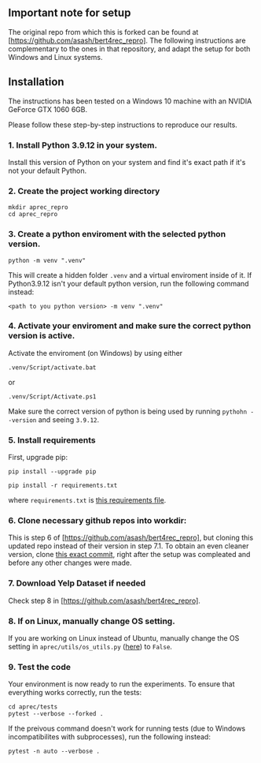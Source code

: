 ## Important note for setup

The original repo from which this is forked can be found at [https://github.com/asash/bert4rec_repro]. The following instructions are complementary to the ones in that repository, and adapt the setup for both Windows and Linux systems.

## Installation

The instructions has been tested on a Windows 10 machine with an NVIDIA GeForce GTX 1060 6GB.

Please follow these step-by-step instructions to reproduce our results.


### 1. Install Python 3.9.12 in your system.

Install this version of Python on your system and find it's exact path if it's not your default Python.


### 2. Create the project working directory
```
mkdir aprec_repro
cd aprec_repro
```


### 3. Create a python enviroment with the selected python version.

```
python -m venv ".venv"              
```

This will create a hidden folder `.venv` and a virtual enviroment inside of it. If Python3.9.12 isn't your default python version, run the following command instead:

```
<path to you python version> -m venv ".venv"              
```

### 4. Activate your enviroment and make sure the correct python version is active.

Activate the enviroment (on Windows) by using either

```
.venv/Script/activate.bat
```

or

```
.venv/Script/Activate.ps1
```

Make sure the correct version of python is being used by running `pythohn --version` and seeing `3.9.12`.

### 5. Install requirements

First, upgrade pip:

```
pip install --upgrade pip
```

```
pip install -r requirements.txt
```

where `requirements.txt` is [this requirements file](https://github.com/Ocete/TFM/blob/main/aprec_repro/requirements.txt).

### 6. Clone necessary github repos into workdir:

This is step 6 of [https://github.com/asash/bert4rec_repro], but cloning this updated repo instead of their version in step 7.1. To obtain an even cleaner version, clone [this exact commit](https://github.com/Ocete/bert4rec_repro/blob/6fde3e82b0922ef83952a7df6925cdbcb7b6f64a/utils/os_utils.py#L9), right after the setup was compleated and before any other changes were made.


### 7. Download Yelp Dataset if needed
 
Check step 8 in [https://github.com/asash/bert4rec_repro].

### 8. If on Linux, manually change OS setting.

If you are working on Linux instead of Ubuntu, manually change the OS setting in `aprec/utils/os_utils.py` ([here](https://github.com/Ocete/bert4rec_repro/blob/20a1c9d8d98e60b59fe383ba318eae8a4b8f57b7/utils/os_utils.py#L8)) to `False`.

### 9. Test the code

Your environment is now ready to run the experiments. To ensure that everything works correctly, run the tests:

```
cd aprec/tests
pytest --verbose --forked . 
```

If the preivous command doesn't work for running tests (due to Windows incompatibilites with subprocesses), run the following instead:

```
pytest -n auto --verbose . 
```
